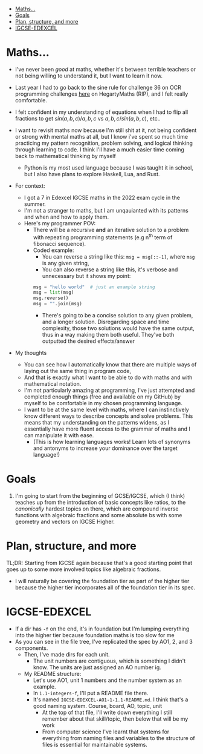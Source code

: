 <!-- vim-markdown-toc GFM -->

* [Maths...](#maths)
* [Goals](#goals)
* [Plan, structure, and more](#plan-structure-and-more)
* [IGCSE-EDEXCEL](#igcse-edexcel)

<!-- vim-markdown-toc -->

# Maths...

- I've never been *good* at maths, whether it's between terrible teachers or not being willing to understand it, but I want to learn it now.
- Last year I had to go back to the sine rule for challenge 36 on OCR programming challenges [here](https://www.ocr.org.uk/Images/260930-coding-challenges-booklet.pdf) on HegartyMaths (RIP), and I felt really comfortable.
- I felt confident in my understanding of equations when I had to flip all fractions to get $sin(a,b,c)/a,b,c$ vs $a,b,c/sin(a,b,c)$, etc..
- I want to revisit maths now because I'm still shit at it, not being confident or strong with mental maths at all, but I know i've spent so much time practicing my pattern recognition, problem solving, and logical thinking through learning to code. I think I'll have a much easier time coming back to mathematical thinking by myself
    - Python is my most used language because I was taught it in school, but I also have plans to explore Haskell, Lua, and Rust.

- For context:
    - I got a 7 in Edexcel IGCSE maths in the 2022 exam cycle in the summer.
    - I'm not a stranger to maths, but I am unqauianted with its patterns and when and how to apply them.
    - Here's my programmer POV:
        - There will be a recursive **and** an iterative solution to a problem with repeating programming statements (e.g n<sup>th</sup> term of fibonacci sequence).
        - Coded example:
            - You can reverse a string like this: `msg = msg[::-1]`, where `msg` is any given string,
            - You can also reverse a string like this, it's verbose and unnecessary but it shows my point:
            ```python
            msg = "hello world"  # just an example string
            msg = list(msg)
            msg.reverse()
            msg = "".join(msg)
            ```
            - There's going to be a concise solution to any given problem, and a longer solution. Disregarding space and time complexity, those two solutions would have the same output, thus in a way making them both useful. They've both outputted the desired effects/answer

- My thoughts
    - You can see how I automatically know that there are multiple ways of laying out the same thing in program code,
    - And that is exactly what I want to be able to do with maths and with mathematical notation.
    - I'm not particularly amazing at programming, I've just attempted and completed enough things (free and available on my GitHub) by myself to be comfortable in my chosen programming language.
    - I want to be at the same level with maths, where I can instinctively know different ways to describe concepts and solve problems. This means that my understanding on the patterns widens, as I essentially have more fluent access to the grammar of maths and I can manipulate it with ease.
        - (This is how learning languages works! Learn lots of synonyms and antonyms to increase your dominance over the target language!)

# Goals

1. I'm going to start from the beginning of GCSE/IGCSE, which (I think) teaches up from the introduction of basic concepts like ratios, to the *canonically* hardest topics on there, which are compound inverse functions with algebraic fractions and some absolute bs with some geometry and vectors on IGCSE Higher.

# Plan, structure, and more

TL;DR: Starting from IGCSE again because that's a good starting point that goes up to some more involved topics like algebraic fractions.
- I will naturally be covering the foundation tier as part of the higher tier because the higher tier incorporates all of the foundation tier in its spec.

# IGCSE-EDEXCEL

- If a dir has `-f` on the end, it's in foundation but I'm lumping everything into the higher tier because foundation maths is too slow for me
- As you can see in the file tree, I've replicated the spec by AO1, 2, and 3 components.
    - Then, I've made dirs for each unit.
        - The unit numbers are contiguous, which is something I didn't know. The units are just assigned an AO number ig.
    - My README structure:
        - Let's use AO1, unit 1 numbers and the number system as an example.
        - In `1.1-integers-f`, I'll put a README file there.
        - It's named `IGCSE-EDEXCEL-AO1-1-1.1-README.md`. I think that's a good naming system. Course, board, AO, topic, unit
            - At the top of that file, I'll write down everything I still remember about that skill/topic, then below that will be my work
            - From computer science I've learnt that systems for everything from naming files and variables to the structure of files is essential for maintainable systems.
